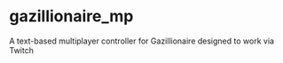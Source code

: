 # gazillionaire_mp
A text-based multiplayer controller for Gazillionaire designed to work via Twitch
